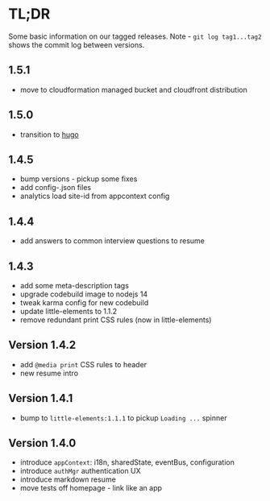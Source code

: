 # TL;DR

Some basic information on our tagged releases.
Note - `git log tag1...tag2` shows the commit log between versions.

## 1.5.1

* move to cloudformation managed bucket and cloudfront distribution

## 1.5.0

* transition to [hugo](https://gohugo.io)


## 1.4.5

* bump versions - pickup some fixes
* add config-.json files
* analytics load site-id from appcontext config

## 1.4.4

* add answers to common interview questions to resume

## 1.4.3

* add some meta-description tags
* upgrade codebuild image to nodejs 14
* tweak karma config for new codebuild
* update little-elements to 1.1.2
* remove redundant print CSS rules (now in little-elements)

## Version 1.4.2

* add `@media print` CSS rules to header
* new resume intro

## Version 1.4.1

* bump to `little-elements:1.1.1` to pickup `Loading ...` spinner

## Version 1.4.0

* introduce `appContext`: i18n, sharedState, eventBus, configuration
* introduce `authMgr` authentication UX
* introduce markdown resume
* move tests off homepage - link like an app


